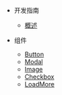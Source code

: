 - 开发指南

  - [概述](/guide.md)

- 组件
  
  - [Button](/button.md)
  - [Modal](/modal.md)
  - [Image](/image.md)
  - [Checkbox](/checkbox.md)
  - [LoadMore](/loadMore.md)
